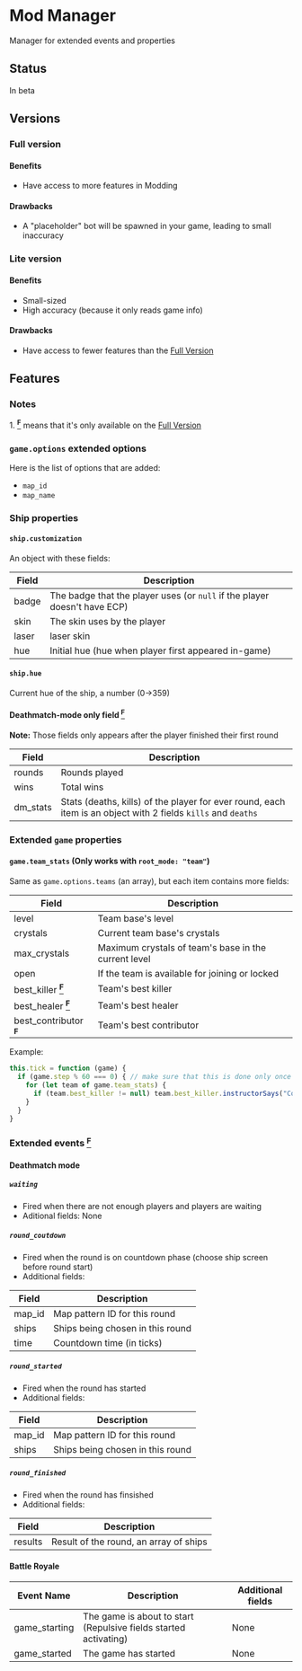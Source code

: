 # Mod Manager
Manager for extended events and properties

## Status
In beta
## Versions
### Full version
#### Benefits
* Have access to more features in Modding
#### Drawbacks
* A "placeholder" bot will be spawned in your game, leading to small inaccuracy

### Lite version
#### Benefits
* Small-sized
* High accuracy (because it only reads game info)
#### Drawbacks
* Have access to fewer features than the [Full Version](#full-version)

## Features
### Notes
<a id="1">1.</a> [**<sup>F</sup>**](#1) means that it's only available on the [Full Version](#full-version)
### `game.options` extended options

Here is the list of options that are added: 
* `map_id`
* `map_name`

### Ship properties

#### `ship.customization`

An object with these fields:

|Field|Description|
|-|-|
|badge|The badge that the player uses (or `null` if the player doesn't have ECP)|
|skin|The skin uses by the player|
|laser|laser skin|
|hue|Initial hue (hue when player first appeared in-game)|

#### `ship.hue`

Current hue of the ship, a number (0->359)

#### Deathmatch-mode only field [**<sup>F</sup>**](#1)
**Note:** Those fields only appears after the player finished their first round

|Field|Description|
|-|-|
|rounds|Rounds played|
|wins|Total wins|
|dm_stats|Stats (deaths, kills) of the player for ever round, each item is an object with 2 fields `kills` and `deaths`|

### Extended `game` properties

#### `game.team_stats` (Only works with `root_mode: "team"`)

Same as `game.options.teams` (an array), but each item contains more fields:

|Field|Description|
|-|-|
|level|Team base's level|
|crystals|Current team base's crystals|
|max_crystals|Maximum crystals of team's base in the current level|
|open|If the team is available for joining or locked|
|best_killer [**<sup>F</sup>**](#1)|Team's best killer|
|best_healer [**<sup>F</sup>**](#1)|Team's best healer|
|best_contributor [**<sup>F</sup>**](#1)|Team's best contributor|

Example:
```js
this.tick = function (game) {
  if (game.step % 60 === 0) { // make sure that this is done only once per second
    for (let team of game.team_stats) {
      if (team.best_killer != null) team.best_killer.instructorSays("Congratulations! You are the best killer on your team!")
    }
  }
}
```

### Extended events [**<sup>F</sup>**](#1)
#### Deathmatch mode

##### `waiting`
* Fired when there are not enough players and players are waiting
* Aditional fields: None
##### `round_coutdown`
* Fired when the round is on countdown phase (choose ship screen before round start)
* Additional fields:

|Field|Description|
|-|-|
|map_id|Map pattern ID for this round|
|ships|Ships being chosen in this round|
|time|Countdown time (in ticks)|

##### `round_started`
* Fired when the round has started
* Additional fields:

|Field|Description|
|-|-|
|map_id|Map pattern ID for this round|
|ships|Ships being chosen in this round|

##### `round_finished`
* Fired when the round has finsished
* Additional fields:

|Field|Description|
|-|-|
|results|Result of the round, an array of ships|

#### Battle Royale

|Event Name|Description|Additional fields|
|-|-|-|
|game_starting|The game is about to start (Repulsive fields started activating)|None|
|game_started|The game has started|None|
